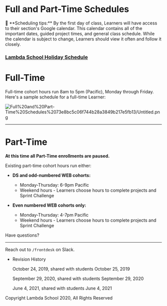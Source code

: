 # Full and Part-Time Schedules

<aside>
📌 **Scheduling tips:** By the first day of class, Learners will have access to their section's Google calendar. This calendar contains all of the important dates, guided project times, and general class schedule. While the calendar is subject to change, Learners should view it often and follow it closely.

</aside>

### [Lambda School Holiday Schedule](Academic%20Policies%20eb87544251094df6b4c5a340c8c5c9c3/Attendance%20Policies%20&%20Time%20Off%2032a3d3c40ff74a80b94def21d0dc2d0f.md)

# Full-Time

Full-time cohort hours run 8am to 5pm (Pacific), Monday through Friday. Here's a sample schedule for a full-time Learner:

![Full%20and%20Part-Time%20Schedules%2073e8bc5c06f744b28a3849b217e5fb13/Untitled.png](Full%20and%20Part-Time%20Schedules%2073e8bc5c06f744b28a3849b217e5fb13/Untitled.png)

---

# Part-Time

**At this time all Part-Time enrollments are paused.**

Existing part-time cohort hours run either:

- **DS and odd-numbered WEB cohorts:**
    - Monday-Thursday: 6-9pm Pacific
    - Weekend hours - Learners choose hours to complete projects and Sprint Challenge
    
- **Even numbered WEB cohorts only:**
    - Monday-Thursday: 4-7pm Pacific
    - Weekend hours - Learners choose hours to complete projects and Sprint Challenge

Have questions?

---

Reach out to `/frontdesk` on Slack.

- Revision History
    
    October 24, 2019, shared with students October 25, 2019
    
    September 29, 2020, shared with students September 29, 2020
    
    June 4, 2021, shared with students June 4, 2021
    

Copyright Lambda School 2020, All Rights Reserved